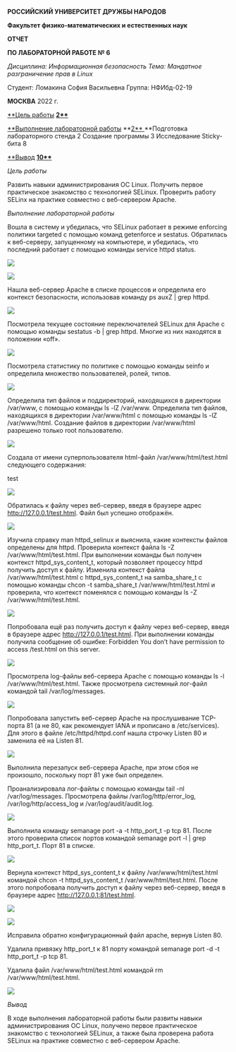 **РОССИЙСКИЙ УНИВЕРСИТЕТ ДРУЖБЫ НАРОДОВ**

**Факультет физико-математических и естественных наук**

**ОТЧЕТ**

**ПО ЛАБОРАТОРНОЙ РАБОТЕ № 6**

*Дисциплина: Информационная безопасность Тема: Мандатное разграничение прав в Linux*

Студент: Ломакина София Васильевна Группа: НФИбд-02-19

**МОСКВА** 2022 г.

[**Цель работы](#_page2_x85.05_y56.70) **[2**](#_page2_x85.05_y56.70)**

[**Выполнение лабораторной работы](#_page2_x85.05_y166.19) **[2** ](#_page2_x85.05_y166.19)**Подготовка лабораторного стенда 2 Создание программы 3 Исследование Sticky-бита 8

[**Вывод](#_page9_x85.05_y56.70) **[10**](#_page9_x85.05_y56.70)**

*Цель работы*

Развить навыки администрирования ОС Linux. Получить первое практическое знакомство с технологией SELinux. Проверить работу SELinx на практике совместно с веб-сервером Apache.

*Выполнение лабораторной работы*

Вошла в систему и убедилась, что SELinux работает в режиме enforcing политики targeted с помощью команд getenforce и sestatus. Обратилась к веб-серверу, запущенному на компьютере, и убедилась, что последний работает с помощью команды service httpd status.

![](1.png)

![](2.png)

Нашла веб-сервер Apache в списке процессов и определила его контекст безопасности, использовав команду ps auxZ | grep httpd.

![](3.png)

Посмотрела текущее состояние переключателей SELinux для Apache с помощью команды sestatus -b | grep httpd. Многие из них находятся в положении «off».

![](4.png)

Посмотрела статистику по политике с помощью команды seinfo и определила множество пользователей, ролей, типов.

![](5.png)

Определила тип файлов и поддиректорий, находящихся в директории /var/www, с помощью команды ls -lZ /var/www. Определила тип файлов, находящихся в директории /var/www/html с помощью команды ls -lZ /var/www/html. Создание файлов в директории /var/www/html разрешено только root пользователю.

![](6.png)

Создала от имени суперпользователя html-файл /var/www/html/test.html следующего содержания:

test

![](7.png)

Обратилась к файлу через веб-сервер, введя в браузере адрес <http://127.0.0.1/test.html>. Файл был успешно отображён.

![](8.png)

Изучила справку man httpd\_selinux и выяснила, какие контексты файлов определены для httpd. Проверила контекст файла ls -Z /var/www/html/test.html. При выполнении команды был получен контекст httpd\_sys\_content\_t, который позволяет процессу httpd получить доступ к файлу. Изменила контекст файла /var/www/html/test.html с httpd\_sys\_content\_t на samba\_share\_t с помощью команды chcon -t samba\_share\_t /var/www/html/test.html и проверила, что контекст поменялся с помощью команды ls -Z /var/www/html/test.html.

![](9.png)

Попробовала ещё раз получить доступ к файлу через веб-сервер, введя в браузере адрес http://127.0.0.1/test.html. При выполнении команды получила сообщение об ошибке: Forbidden You don’t have permission to access /test.html on this server.

![](10.png)

Просмотрела log-файлы веб-сервера Apache с помощью команды ls -l /var/www/html/test.html. Также просмотрела системный лог-файл командой tail /var/log/messages.

![](11.png)

Попробовала запустить веб-сервер Apache на прослушивание ТСР-порта 81 (а не 80, как рекомендует IANA и прописано в /etc/services). Для этого в файле /etc/httpd/httpd.conf нашла строчку Listen 80 и заменила её на Listen 81.

![](12.png)

Выполнила перезапуск веб-сервера Apache, при этом сбоя не произошло, поскольку порт 81 уже был определен.

Проанализировала лог-файлы с помощью команды tail -nl /var/log/messages. Просмотрела файлы /var/log/http/error\_log, /var/log/http/access\_log и /var/log/audit/audit.log.

![](13.png)

Выполнила команду semanage port -a -t http\_port\_t -р tcp 81. После этого проверила список портов командой semanage port -l | grep http\_port\_t. Порт 81 в списке.

![](14.png)

Вернула контекст httpd\_sys\_cоntent\_t к файлу /var/www/html/test.html командой chcon -t httpd\_sys\_content\_t /var/www/html/test.html. После этого попробовала получить доступ к файлу через веб-сервер, введя в браузере адрес <http://127.0.0.1:81/test.html>.

![](15.png)

![](16.png)

Исправила обратно конфигурационный файл apache, вернув Listen 80.

Удалила привязку http\_port\_t к 81 порту командой semanage port -d -t http\_port\_t -p tcp 81.

Удалила файл /var/www/html/test.html командой rm /var/www/html/test.html.

![](17.png)

*Вывод*

В ходе выполнения лабораторной работы были развиты навыки администрирования ОС Linux, получено первое практическое знакомство с технологией SELinux, а также была проверена работа SELinux на практике совместно с веб-сервером Apache.
